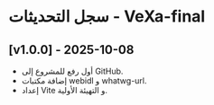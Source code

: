 # سجل التحديثات - VeXa-final

## [v1.0.0] - 2025-10-08
- أول رفع للمشروع إلى GitHub.
- إضافة مكتبات webidl و whatwg-url.
- إعداد Vite و التهيئة الأولية.

